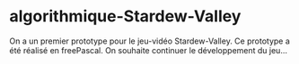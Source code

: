 # algorithmique-Stardew-Valley
On a un premier prototype pour le jeu-vidéo Stardew-Valley. Ce prototype a été réalisé en freePascal. On souhaite continuer le développement du jeu...
